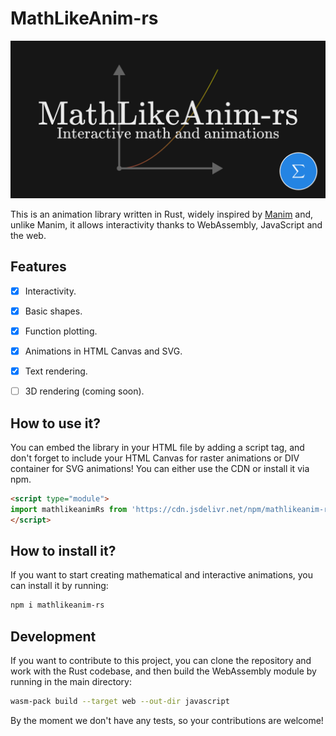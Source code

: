 # MathLikeAnim-rs

![MathLikeAnim-rs](https://github.com/MathItYT/mathlikeanim-rs/blob/master/banner.png "MathLikeAnim-rs")

This is an animation library written in Rust, widely inspired by [Manim](https://manim.community/) and, unlike Manim, it allows interactivity thanks to WebAssembly, JavaScript and the web.


## Features
- [x] Interactivity.
- [x] Basic shapes.
- [x] Function plotting.
- [x] Animations in HTML Canvas and SVG.
- [x] Text rendering.
- [ ] 3D rendering (coming soon).


## How to use it?
You can embed the library in your HTML file by adding a script tag, and don't forget to include your HTML Canvas for raster animations or DIV container for SVG animations! You can either use the CDN or install it via npm.

```html
<script type="module">
import mathlikeanimRs from 'https://cdn.jsdelivr.net/npm/mathlikeanim-rs@0.5.9/+esm'
</script>
```


## How to install it?
If you want to start creating mathematical and interactive animations, you can install it by running:

```bash
npm i mathlikeanim-rs
```


## Development
If you want to contribute to this project, you can clone the repository and work with
the Rust codebase, and then build the WebAssembly module by running in the main directory:

```bash
wasm-pack build --target web --out-dir javascript
```

By the moment we don't have any tests, so your contributions are welcome!